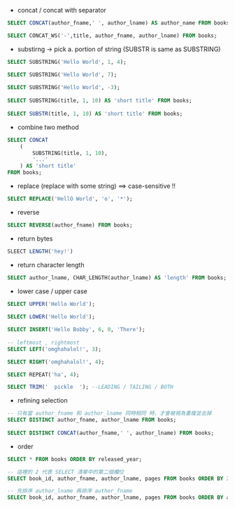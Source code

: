 - concat / concat with separator
```SQL
SELECT CONCAT(author_fname,' ', author_lname) AS author_name FROM books;

SELECT CONCAT_WS('-',title, author_fname, author_lname) FROM books;
```

- substirng -> pick a. portion of string (SUBSTR is same as SUBSTRING)
```SQL
SELECT SUBSTRING('Hello World', 1, 4);

SELECT SUBSTRING('Hello World', 7);
 
SELECT SUBSTRING('Hello World', -3);
 
SELECT SUBSTRING(title, 1, 10) AS 'short title' FROM books;
 
SELECT SUBSTR(title, 1, 10) AS 'short title' FROM books;
```

- combine two method
```SQL
SELECT CONCAT
    (
        SUBSTRING(title, 1, 10),
        '...'
    ) AS 'short title'
FROM books;
```

- replace (replace with some string) ==> case-sensitive !!
```SQL
SELECT REPLACE('HellO World', 'o', '*');
```

- reverse 
```SQL
SELECT REVERSE(author_fname) FROM books;
```

- return bytes
```SQL
SLEECT LENGTH('hey!')
```
- return character length
```SQL
SELECT author_lname, CHAR_LENGTH(author_lname) AS 'length' FROM books;
```

- lower case / upper case
```SQL
SELECT UPPER('Hello World');
 
SELECT LOWER('Hello World');
```


```SQL
SELECT INSERT('Hello Bobby', 6, 0, 'There');
 
-- leftmost , rightmost
SELECT LEFT('omghahalol!', 3);

SELECT RIGHT('omghahalol!', 4);

SELECT REPEAT('ha', 4);

SELECT TRIM('  pickle  '); --LEADING / TAILING / BOTH
```
- refining selection

```SQL
-- 只有當 author_fname 和 author_lname 同時相同 時，才會被視為重複並去掉
SELECT DISTINCT author_fname, author_lname FROM books;  
 
SELECT DISTINCT CONCAT(author_fname,' ', author_lname) FROM books;
```

- order
```SQL
SELECT * FROM books ORDER BY released_year;

-- 這裡的 2 代表 SELECT 清單中的第二個欄位
SELECT book_id, author_fname, author_lname, pages FROM books ORDER BY 2 desc;

-- 先排序 author_lname 再排序 author_fname
SELECT book_id, author_fname, author_lname, pages FROM books ORDER BY author_lname, author_fname;
```